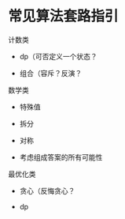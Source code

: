 # 常见算法套路指引

计数类

- dp（可否定义一个状态？

- 组合（容斥？反演？

数学类

- 特殊值

- 拆分

- 对称

- 考虑组成答案的所有可能性

最优化类

- 贪心（反悔贪心？

- dp



